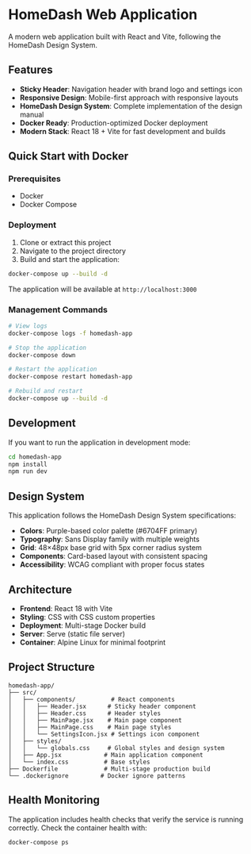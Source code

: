# HomeDash Web Application

A modern web application built with React and Vite, following the HomeDash Design System.

## Features

- **Sticky Header**: Navigation header with brand logo and settings icon
- **Responsive Design**: Mobile-first approach with responsive layouts
- **HomeDash Design System**: Complete implementation of the design manual
- **Docker Ready**: Production-optimized Docker deployment
- **Modern Stack**: React 18 + Vite for fast development and builds

## Quick Start with Docker

### Prerequisites
- Docker
- Docker Compose

### Deployment

1. Clone or extract this project
2. Navigate to the project directory
3. Build and start the application:

```bash
docker-compose up --build -d
```

The application will be available at `http://localhost:3000`

### Management Commands

```bash
# View logs
docker-compose logs -f homedash-app

# Stop the application
docker-compose down

# Restart the application
docker-compose restart homedash-app

# Rebuild and restart
docker-compose up --build -d
```

## Development

If you want to run the application in development mode:

```bash
cd homedash-app
npm install
npm run dev
```

## Design System

This application follows the HomeDash Design System specifications:

- **Colors**: Purple-based color palette (#6704FF primary)
- **Typography**: Sans Display family with multiple weights
- **Grid**: 48×48px base grid with 5px corner radius system
- **Components**: Card-based layout with consistent spacing
- **Accessibility**: WCAG compliant with proper focus states

## Architecture

- **Frontend**: React 18 with Vite
- **Styling**: CSS with CSS custom properties
- **Deployment**: Multi-stage Docker build
- **Server**: Serve (static file server)
- **Container**: Alpine Linux for minimal footprint

## Project Structure

```
homedash-app/
├── src/
│   ├── components/          # React components
│   │   ├── Header.jsx      # Sticky header component
│   │   ├── Header.css      # Header styles
│   │   ├── MainPage.jsx    # Main page component
│   │   ├── MainPage.css    # Main page styles
│   │   └── SettingsIcon.jsx # Settings icon component
│   ├── styles/
│   │   └── globals.css     # Global styles and design system
│   ├── App.jsx            # Main application component
│   └── index.css          # Base styles
├── Dockerfile             # Multi-stage production build
└── .dockerignore         # Docker ignore patterns
```

## Health Monitoring

The application includes health checks that verify the service is running correctly. Check the container health with:

```bash
docker-compose ps
```